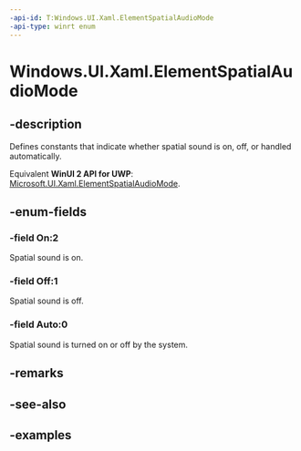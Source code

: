 ```yaml
---
-api-id: T:Windows.UI.Xaml.ElementSpatialAudioMode
-api-type: winrt enum
---
```


<!-- Enumeration syntax.
public enum ElementSpatialAudioMode : int 
-->

# Windows.UI.Xaml.ElementSpatialAudioMode

## -description

Defines constants that indicate whether spatial sound is on, off, or handled automatically.

Equivalent **WinUI 2 API for UWP**: [Microsoft.UI.Xaml.ElementSpatialAudioMode](/windows/winui/api/microsoft.ui.xaml.elementspatialaudiomode).

## -enum-fields
### -field On:2

Spatial sound is on.

### -field Off:1

Spatial sound is off.

### -field Auto:0

Spatial sound is turned on or off by the system.

## -remarks

## -see-also

## -examples

